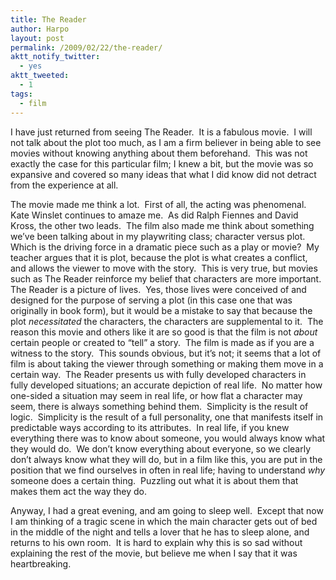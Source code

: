 ```yaml
---
title: The Reader
author: Harpo
layout: post
permalink: /2009/02/22/the-reader/
aktt_notify_twitter:
  - yes
aktt_tweeted:
  - 1
tags:
  - film
---
```

I have just returned from seeing The Reader.  It is a fabulous movie.  I will not talk about the plot too much, as I am a firm believer in being able to see movies without knowing anything about them beforehand.  This was not exactly the case for this particular film; I knew a bit, but the movie was so expansive and covered so many ideas that what I did know did not detract from the experience at all.

The movie made me think a lot.  First of all, the acting was phenomenal.  Kate Winslet continues to amaze me.  As did Ralph Fiennes and David Kross, the other two leads.  The film also made me think about something we&#8217;ve been talking about in my playwriting class; character versus plot.  Which is the driving force in a dramatic piece such as a play or movie?  My teacher argues that it is plot, because the plot is what creates a conflict, and allows the viewer to move with the story.  This is very true, but movies such as The Reader reinforce my belief that characters are more important.  The Reader is a picture of lives.  Yes, those lives were conceived of and designed for the purpose of serving a plot (in this case one that was originally in book form), but it would be a mistake to say that because the plot *necessitated* the characters, the characters are supplemental to it.  The reason this movie and others like it are so good is that the film is not *about* certain people or created to &#8220;tell&#8221; a story.  The film is made as if you are a witness to the story.  This sounds obvious, but it&#8217;s not; it seems that a lot of film is about taking the viewer through something or making them move in a certain way.  The Reader presents us with fully developed characters in fully developed situations; an accurate depiction of real life.  No matter how one-sided a situation may seem in real life, or how flat a character may seem, there is always something behind them.  Simplicity is the result of logic.  Simplicity is the result of a full personality, one that manifests itself in predictable ways according to its attributes.  In real life, if you knew everything there was to know about someone, you would always know what they would do.  We don&#8217;t know everything about everyone, so we clearly don&#8217;t always know what they will do, but in a film like this, you are put in the position that we find ourselves in often in real life; having to understand *why* someone does a certain thing.  Puzzling out what it is about them that makes them act the way they do.

Anyway, I had a great evening, and am going to sleep well.  Except that now I am thinking of a tragic scene in which the main character gets out of bed in the middle of the night and tells a lover that he has to sleep alone, and returns to his own room.  It is hard to explain why this is so sad without explaining the rest of the movie, but believe me when I say that it was heartbreaking.
